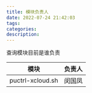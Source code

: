 ```yaml
---
title: 模块负责人
date: 2022-07-24 21:42:03
tags:
categories:
description:
---
```


查询模块目前是谁负责

<!-- more -->

| 模块 | 负责人 |
| --- | --- |
| puctrl-xcloud.sh | 闵国凤 |